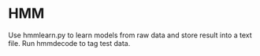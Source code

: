 # HMM
Use hmmlearn.py to learn models from raw data and store result into a text file.
Run hmmdecode to tag test data.
